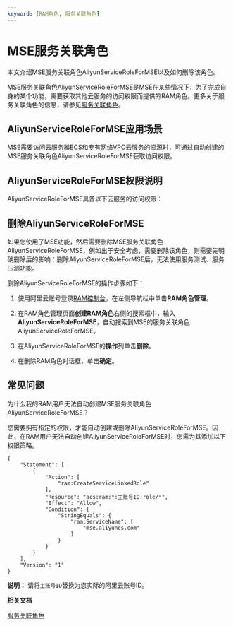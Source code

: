 ```yaml
---
keyword: [RAM角色, 服务关联角色]
---
```


# MSE服务关联角色

本文介绍MSE服务关联角色AliyunServiceRoleForMSE以及如何删除该角色。

MSE服务关联角色AliyunServiceRoleForMSE是MSE在某些情况下，为了完成自身的某个功能，需要获取其他云服务的访问权限而提供的RAM角色。更多关于服务关联角色的信息，请参见[服务关联角色](/cn.zh-CN/角色管理/服务关联角色.md)。

## AliyunServiceRoleForMSE应用场景

MSE需要访问[云服务器ECS](/cn.zh-CN/产品简介/什么是云服务器ECS.md)和[专有网络VPC](/cn.zh-CN/产品简介/什么是专有网络.md)云服务的资源时，可通过自动创建的MSE服务关联角色AliyunServiceRoleForMSE获取访问权限。

## AliyunServiceRoleForMSE权限说明

AliyunServiceRoleForMSE具备以下云服务的访问权限：



## 删除AliyunServiceRoleForMSE

如果您使用了MSE功能，然后需要删除MSE服务关联角色AliyunServiceRoleForMSE，例如出于安全考虑，需要删除该角色，则需要先明确删除后的影响：删除AliyunServiceRoleForMSE后，无法使用服务测试、服务压测功能。

删除AliyunServiceRoleForMSE的操作步骤如下：

1.  使用阿里云账号登录[RAM控制台](http://ram.console.aliyun.com)，在左侧导航栏中单击**RAM角色管理**。

2.  在RAM角色管理页面**创建RAM角色**右侧的搜索框中，输入**AliyunServiceRoleForMSE**，自动搜索到MSE的服务关联角色AliyunServiceRoleForMSE。

3.  在AliyunServiceRoleForMSE的**操作**列单击**删除**。

4.  在删除RAM角色对话框，单击**确定**。


## 常见问题

为什么我的RAM用户无法自动创建MSE服务关联角色AliyunServiceRoleForMSE？

您需要拥有指定的权限，才能自动创建或删除AliyunServiceRoleForMSE。因此，在RAM用户无法自动创建AliyunServiceRoleForMSE时，您需为其添加以下权限策略。

```
{
    "Statement": [
        {
            "Action": [
                "ram:CreateServiceLinkedRole"
            ],
            "Resource": "acs:ram:*:主账号ID:role/*",
            "Effect": "Allow",
            "Condition": {
                "StringEquals": {
                    "ram:ServiceName": [
                        "mse.aliyuncs.com"
                    ]
                }
            }
        }
    ],
    "Version": "1"
}
```

**说明：** 请将`主账号ID`替换为您实际的阿里云账号ID。

**相关文档**  


[服务关联角色](/cn.zh-CN/角色管理/服务关联角色.md)

